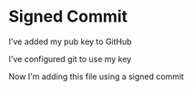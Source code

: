 # Signed Commit

I've added my pub key to GitHub

I've configured git to use my key

Now I'm adding this file using a signed commit